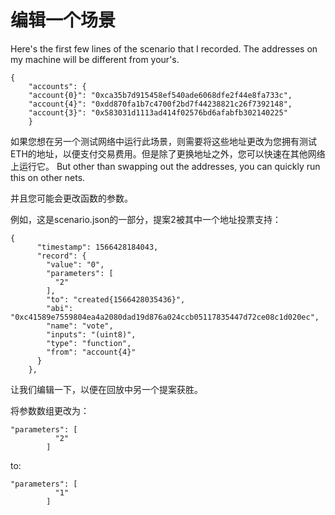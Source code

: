 # 编辑一个场景

Here's the first few lines of the scenario that I recorded.  The addresses on my machine will be different from your's.

```
{
    "accounts": {
    "account{0}": "0xca35b7d915458ef540ade6068dfe2f44e8fa733c",
    "account{4}": "0xdd870fa1b7c4700f2bd7f44238821c26f7392148",
    "account{3}": "0x583031d1113ad414f02576bd6afabfb302140225"
    }
```

如果您想在另一个测试网络中运行此场景，则需要将这些地址更改为您拥有测试ETH的地址，以便支付交易费用。但是除了更换地址之外，您可以快速在其他网络上运行它。  But other than swapping out the addresses, you can quickly run this on other nets.

并且您可能会更改函数的参数。

例如，这是scenario.json的一部分，提案2被其中一个地址投票支持：

```
{
      "timestamp": 1566428184043,
      "record": {
        "value": "0",
        "parameters": [
          "2"
        ],
        "to": "created{1566428035436}",
        "abi": "0xc41589e7559804ea4a2080dad19d876a024ccb05117835447d72ce08c1d020ec",
        "name": "vote",
        "inputs": "(uint8)",
        "type": "function",
        "from": "account{4}"
      }
    },
```

让我们编辑一下，以便在回放中另一个提案获胜。

将参数数组更改为：

```
"parameters": [
          "2"
        ]
```

to:

```
"parameters": [
          "1"
        ]
```
